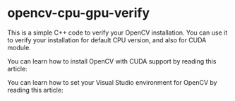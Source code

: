 # opencv-cpu-gpu-verify

This is a simple C++ code to verify your OpenCV installation. You can use it to verify your installation for default CPU version, and also for CUDA module.

You can learn how to install OpenCV with CUDA support by reading this article:


You can learn how to set your Visual Studio environment for OpenCV by reading this article:
